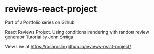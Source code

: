 # reviews-react-project
Part of a Portfolio series on Github

React Reviews Project. Using conditional rendering with random review generator
Tutorial by John Smilga

View Live at https://roshroslin.github.io/reviews-react-project/

